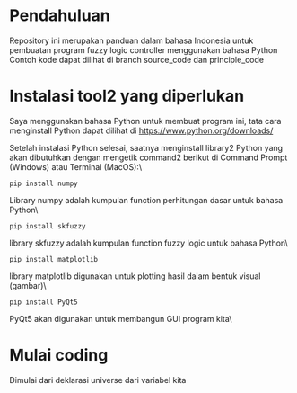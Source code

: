 # Pendahuluan
Repository ini merupakan panduan dalam bahasa Indonesia untuk pembuatan program fuzzy logic controller menggunakan bahasa Python\
Contoh kode dapat dilihat di branch source_code dan principle_code

# Instalasi tool2 yang diperlukan

Saya menggunakan bahasa Python untuk membuat program ini, tata cara menginstall Python dapat dilihat di
https://www.python.org/downloads/

Setelah instalasi Python selesai, saatnya menginstall library2 Python yang akan dibutuhkan dengan mengetik command2 berikut di Command Prompt (Windows) atau Terminal (MacOS):\
```
pip install numpy
```
Library numpy adalah kumpulan function perhitungan dasar untuk bahasa Python\
```
pip install skfuzzy
```
library skfuzzy adalah kumpulan function fuzzy logic untuk bahasa Python\
```
pip install matplotlib
```
library matplotlib digunakan untuk plotting hasil dalam bentuk visual (gambar)\
```
pip install PyQt5
```
PyQt5 akan digunakan untuk membangun GUI program kita\

# Mulai coding

Dimulai dari deklarasi universe dari variabel kita

